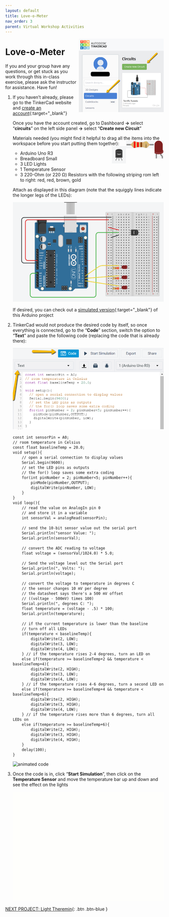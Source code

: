 ```yaml
---
layout: default
title: Love-o-Meter
nav_order: 3
parent: Virtual Workshop Activities
---
```

<img src="..\images\virtual_workshops\hello_world\tinkercad_account.png" alt=" tinkercad account" style="float:right;width:270px;">

# Love-o-Meter

If you and your group have any questions, or get stuck as you work through this in-class exercise, please ask the instructor for assistance.  Have fun!

1.  If you haven’t already, please go to the TinkerCad website and [create an account](https://www.tinkercad.com/){:target="_blank"}

    Once you have the account created, go to Dashboard **->** select “**circuits**” on the left side panel **->** select “**Create new Circuit**”

    Materials needed (you might find it helpful to drag all the items into the workspace before you start putting them together):
    <img src="..\images\virtual_workshops\hello_world\led_cartoon.png" alt="led cartoon" style="float:right;width:30px;">
    <img src="..\images\virtual_workshops\hello_world\resistor_cartoon.png" alt="resistor cartoon" style="float:right;width:90px;">
    <img src="..\images\virtual_workshops\love-o-meter\temp_sensor.png" alt="temp sensor cartoon" style="float:right;width:45px;">
    - Arduino Uno R3
    - Breadboard Small
    - 3 LED Lights
    - 1 Temperature Sensor
    - 3 220-Ohm (or 220 &Omega;) Resistors with the following striping rom left to right: red, red, brown, gold

    Attach as displayed in this diagram (note that the squiggly lines indicate the longer legs of the LEDs):

    <img src="..\images\virtual_workshops\love-o-meter\breadboard_schematic.png" alt="breadboard" style="width:480px;">

    If desired, you can check out a [simulated version](https://goo.gl/azNRuk){:target="_blank"} of this Arduino project

2.  TinkerCad would not produce the desired code by itself, so once everything is connected, go to the “**Code**” section, switch the option to “**Text**” and paste the following code (replacing the code that is already there):

    <img src="..\images\virtual_workshops\love-o-meter\code.png" alt="code" style="width:480px;">

    ```
    const int sensorPin = A0;
    // room temperature in Celsius
    const float baselineTemp = 20.0;
    void setup(){
        // open a serial connection to display values
        Serial.begin(9600);
        // set the LED pins as outputs
        // the for() loop saves some extra coding
        for(int pinNumber = 2; pinNumber<5; pinNumber++){
            pinMode(pinNumber,OUTPUT);
            digitalWrite(pinNumber, LOW);
        }
    }
    void loop(){
        // read the value on AnalogIn pin 0 
        // and store it in a variable
        int sensorVal = analogRead(sensorPin);

        // send the 10-bit sensor value out the serial port
        Serial.println("sensor Value: ");
        Serial.println(sensorVal); 

        // convert the ADC reading to voltage
        float voltage = (sensorVal/1024.0) * 5.0;

        // Send the voltage level out the Serial port
        Serial.println(", Volts: ");
        Serial.println(voltage);

        // convert the voltage to temperature in degrees C
        // the sensor changes 10 mV per degree
        // the datasheet says there's a 500 mV offset
        // ((voltage - 500mV) times 100)
        Serial.println(", degrees C: "); 
        float temperature = (voltage - .5) * 100;
        Serial.println(temperature);

        // if the current temperature is lower than the baseline
        // turn off all LEDs
        if(temperature < baselineTemp){
            digitalWrite(2, LOW);
            digitalWrite(3, LOW);
            digitalWrite(4, LOW);
        } // if the temperature rises 2-4 degrees, turn an LED on 
        else if(temperature >= baselineTemp+2 && temperature < baselineTemp+4){
            digitalWrite(2, HIGH);
            digitalWrite(3, LOW);
            digitalWrite(4, LOW);
        } // if the temperature rises 4-6 degrees, turn a second LED on  
        else if(temperature >= baselineTemp+4 && temperature < baselineTemp+6){
            digitalWrite(2, HIGH);
            digitalWrite(3, HIGH);
            digitalWrite(4, LOW);
        } // if the temperature rises more than 6 degrees, turn all LEDs on
        else if(temperature >= baselineTemp+6){
            digitalWrite(2, HIGH);
            digitalWrite(3, HIGH);
            digitalWrite(4, HIGH);
        }
        delay(100);
    }
    ```

    <img src="..\images\virtual_workshops\love-o-meter\animated_code_1.gif" alt="animated code" style="width:480px;">

3.  Once the code is in, click “**Start Simulation**”, then click on the **Temperature Sensor** and move the temperature bar up and down and see the effect on the lights

    <img src="..\images\virtual_workshops\love-o-meter\animated_breadboard.gif" alt="animated breadboard" style="width:480px;">

[NEXT PROJECT: Light Theremin](light_theremin.html){: .btn .btn-blue }
